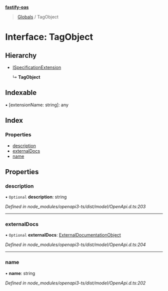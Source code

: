 **[fastify-oas](../README.md)**

> [Globals](../README.md) / TagObject

# Interface: TagObject

## Hierarchy

* [ISpecificationExtension](ispecificationextension.md)

  ↳ **TagObject**

## Indexable

▪ [extensionName: string]: any

## Index

### Properties

* [description](tagobject.md#description)
* [externalDocs](tagobject.md#externaldocs)
* [name](tagobject.md#name)

## Properties

### description

• `Optional` **description**: string

*Defined in node_modules/openapi3-ts/dist/model/OpenApi.d.ts:203*

___

### externalDocs

• `Optional` **externalDocs**: [ExternalDocumentationObject](externaldocumentationobject.md)

*Defined in node_modules/openapi3-ts/dist/model/OpenApi.d.ts:204*

___

### name

•  **name**: string

*Defined in node_modules/openapi3-ts/dist/model/OpenApi.d.ts:202*
